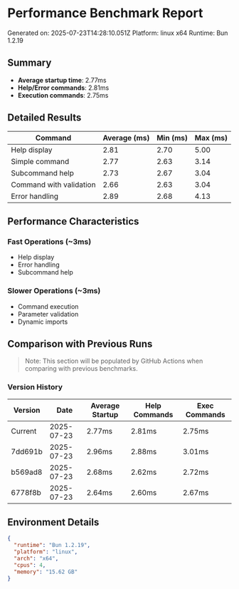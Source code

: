 # Performance Benchmark Report

Generated on: 2025-07-23T14:28:10.051Z
Platform: linux x64
Runtime: Bun 1.2.19

## Summary

- **Average startup time**: 2.77ms
- **Help/Error commands**: 2.81ms
- **Execution commands**: 2.75ms

## Detailed Results

| Command | Average (ms) | Min (ms) | Max (ms) |
|---------|-------------|----------|----------|
| Help display | 2.81 | 2.70 | 5.00 |
| Simple command | 2.77 | 2.63 | 3.14 |
| Subcommand help | 2.73 | 2.67 | 3.04 |
| Command with validation | 2.66 | 2.63 | 3.04 |
| Error handling | 2.89 | 2.68 | 4.13 |

## Performance Characteristics

### Fast Operations (~3ms)
- Help display
- Error handling
- Subcommand help

### Slower Operations (~3ms)
- Command execution
- Parameter validation
- Dynamic imports

## Comparison with Previous Runs

> Note: This section will be populated by GitHub Actions when comparing with previous benchmarks.

### Version History

| Version | Date | Average Startup | Help Commands | Exec Commands |
|---------|------|-----------------|---------------|---------------|
| Current | 2025-07-23 | 2.77ms | 2.81ms | 2.75ms |
| 7dd691b | 2025-07-23 | 2.96ms | 2.88ms | 3.01ms |
| b569ad8 | 2025-07-23 | 2.68ms | 2.62ms | 2.72ms |
| 6778f8b | 2025-07-23 | 2.64ms | 2.60ms | 2.67ms |

## Environment Details

```json
{
  "runtime": "Bun 1.2.19",
  "platform": "linux",
  "arch": "x64",
  "cpus": 4,
  "memory": "15.62 GB"
}
```

